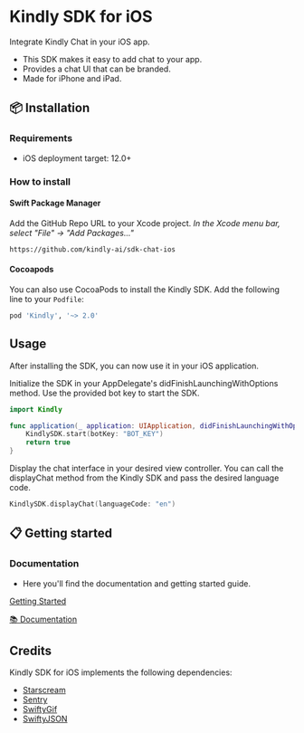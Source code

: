 # Kindly SDK for iOS

Integrate Kindly Chat in your iOS app. 

* This SDK makes it easy to add chat to your app.
* Provides a chat UI that can be branded.    
* Made for iPhone and iPad.

## 📦 Installation

### Requirements

- iOS deployment target: 12.0+

### How to install

#### Swift Package Manager

Add the GitHub Repo URL to your Xcode project. 
_In the Xcode menu bar, select "File" -> "Add Packages..."_

```
https://github.com/kindly-ai/sdk-chat-ios
```

#### Cocoapods

You can also use CocoaPods to install the Kindly SDK. Add the following line to your `Podfile`:

```ruby
pod 'Kindly', '~> 2.0'
```

## Usage

After installing the SDK, you can now use it in your iOS application. 

Initialize the SDK in your AppDelegate's didFinishLaunchingWithOptions method. Use the provided bot key to start the SDK.

```swift
import Kindly

func application(_ application: UIApplication, didFinishLaunchingWithOptions launchOptions: [UIApplication.LaunchOptionsKey: Any]?) -> Bool {
    KindlySDK.start(botKey: "BOT_KEY")
    return true
}
```

Display the chat interface in your desired view controller. You can call the displayChat method from the Kindly SDK and pass the desired language code.

```swift
KindlySDK.displayChat(languageCode: "en")
```

## 📋 Getting started

### Documentation

- Here you'll find the documentation and getting started guide.

[Getting Started](https://github.com/kindly-ai/sdk-chat-ios/wiki)

[📚 Documentation](https://kindly-ai.github.io/sdk-chat-ios/)

## Credits

Kindly SDK for iOS implements the following dependencies:

* [Starscream](https://github.com/daltoniam/Starscream)
* [Sentry](https://github.com/getsentry/sentry-cocoa)
* [SwiftyGif](https://github.com/kirualex/SwiftyGif)
* [SwiftyJSON](https://github.com/SwiftyJSON/SwiftyJSON)
